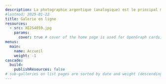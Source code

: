 ```yaml
---
description: La photographie argentique (analogique) est le principal médium utilisé par Jonathan. Ce site web présente principalement des œuvres en noir et blanc. Veuillez lire **[à propos](about)** des reproductions des photographies présentées sur ce site ainsi que l'**[avis de droit d'auteur](copyright)**.
#lastmod: 2025-01-22
title: Galerie en ligne
resources:
  - src: XE2S4059.jpg
    params:
      cover: true # cover of the home page is used for OpenGraph cards, etc.
menus:
  main:
    name: Accueil
    weight: -1
cascade:
  build:
    publishResources: false
# sub-galleries on list pages are sorted by date and weight (descending)
---
```

